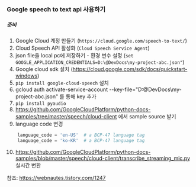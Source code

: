 ### Google speech to text api 사용하기


##### 준비

1. Google Cloud 계정 만들기 (`https://cloud.google.com/speech-to-text/`)
2. Cloud Speech API 활성화 (`Cloud Speech Service Agent`)
3. json file을 local pc에 저장하기 - 환경 변수 설정 (`set GOOGLE_APPLICATION_CREDENTIALS=D:\@DevDocs\my-project-abc.json"`)
4. Google cloud sdk 설치 (https://cloud.google.com/sdk/docs/quickstart-windows)
5. `pip install google-cloud-speech` 설치
6. gcloud auth activate-service-account --key-file="D:\@DevDocs\my-project-abc.json" 를 통해 key 추가
7. `pip install pyaudio`
8. https://github.com/GoogleCloudPlatform/python-docs-samples/tree/master/speech/cloud-client 에서 sample source 받기
9. language code 변경
``` python
    language_code = 'en-US'  # a BCP-47 language tag
    language_code = 'ko-KR'  # a BCP-47 language tag
```
10. https://github.com/GoogleCloudPlatform/python-docs-samples/blob/master/speech/cloud-client/transcribe_streaming_mic.py 실시간 변환


참조: https://webnautes.tistory.com/1247